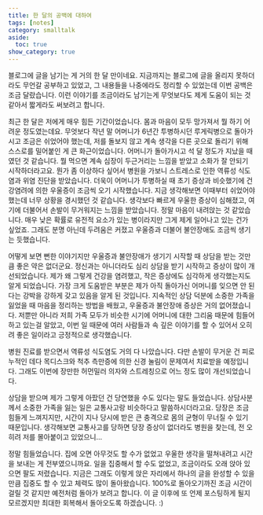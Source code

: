 ```yaml
---
title: 한 달의 공백에 대하여
tags: [notes]
category: smalltalk
aside:
  toc: true
show_category: true
---
```



<!--more-->

블로그에 글을 남기는 게 거의 한 달 만이네요. 지금까지는 블로그에 글을 올리지 못하더라도 무언갈 공부하고 있었고, 그 내용들을 나중에라도 정리할 수 있었는데 이번 공백은 조금 달랐습니다. 이런 이야기를 조금이라도 남기는게 무엇보다도 제게 도움이 되는 것 같아서 짧게라도 써보려고 합니다.

최근 한 달은 저에게 매우 힘든 기간이었습니다. 몸과 마음이 모두 망가져서 뭘 하기 어려운 정도였는데요. 무엇보다 작년 말 어머니가 6년간 투병하시던 루게릭병으로 돌아가시고 조금은 쉬었어야 했는데, 저를 돌보지 않고 계속 생각을 다른 곳으로 돌리기 위해 스스로를 밀어붙인 게 큰 화근이었습니다. 어머니가 돌아가시고 석 달 정도가 지났을 때였던 것 같습니다. 뭘 먹으면 계속 심장이 두근거리는 느낌을 받았고 소화가 잘 안되기 시작하더라고요. 뭔가 좀 이상하다 싶어서 병원을 가보니 스트레스로 인한 역류성 식도염과 위염 진단을 받았습니다. 더욱이 어머니가 투병하실 때 초기 증상과 비슷했기에 건강염려에 의한 우울증이 조금씩 오기 시작했습니다. 지금 생각해보면 이때부터 쉬었어야 했는데 너무 상황을 경시했던 것 같습니다. 생각보다 빠르게 우울한 증상이 심해졌고, 여기에 더불어서 손발이 무거워지는 느낌을 받았습니다. 정말 마음이 내려앉는 것 같았습니다. 매우 낮은 확률로 유전적 요소가 있는 병이라지만 그게 제게 일어나고 있는 건가 싶었죠. 그래도 분명 아닌데 두려움은 커졌고 우울증과 더불어 불안장애도 조금씩 생기는 듯했습니다.

어떻게 보면 뻔한 이야기지만 우울증과 불안장애가 생기기 시작할 때 상담을 받는 것만큼 좋은 약은 없더군요. 정신과는 아니더라도 심리 상담을 받기 시작하고 증상이 많이 개선되었습니다. 제가 왜 그렇게 건강을 염려했고, 작은 증상에도 심각하게 생각했는지도 알게 되었습니다. 가장 크게 도움받은 부분은 제가 아직 돌아가신 어머니를 잊으면 안 된다는 강박을 강하게 갖고 있음을 알게 된 것입니다. 지속적인 상담 덕분에 소중한 가족을 잃었을 때 마음을 정리하는 방법을 배웠고, 우울증과 불안장애 증상은 거의 없어졌습니다. 저뿐만 아니라 저희 가족 모두가 비슷한 시기에 어머니에 대한 그리움 때문에 힘들어하고 있는걸 알았고, 이번 일 때문에 여러 사람들과 속 깊은 이야기를 할 수 있어서 오히려 좋은 일이라고 긍정적으로 생각했습니다.

병원 진료를 받으면서 역류성 식도염도 거의 다 나았습니다. 다만 손발이 무거운 건 피로 누적인 데다 목디스크와 척추 측만증에 의한 신경 눌림이 문제여서 치료받을 예정입니다. 그래도 이번에 장만한 허먼밀러 의자와 스트레칭으로 어느 정도 많이 개선되었습니다. 

상담을 받으며 제가 그렇게 아팠던 건 당연했을 수도 있다는 말도 들었습니다. 상담사분께서 소중한 가족을 잃는 일은 교통사고랑 비슷하다고 말씀하시더라고요. 당장은 조금 힘들게 느껴지지만, 시간이 지나 당시에 받은 큰 충격으로 몸의 균형이 무너질 수 있기 때문입니다. 생각해보면 교통사고를 당하면 당장 증상이 없더라도 병원을 찾는데, 전 오히려 저를 몰아붙이고 있었으니…

정말 힘들었습니다. 집에 오면 아무것도 할 수가 없었고 우울한 생각을 떨쳐내려고 시간을 보내는 게 전부였으니까요. 일을 집중해서 할 수도 없었고, 조금이라도 오래 앉아 있으면 팔도 저렸습니다. 지금은 그래도 이렇게 앉은 자리에서 하나의 글을 완성할 수 있을 만큼 집중도 할 수 있고 체력도 많이 돌아왔습니다. 100%로 돌아오기까진 조금 시간이 걸릴 것 같지만 예전처럼 돌아가 보려고 합니다. 이 글 이후에 또 언제 포스팅하게 될지 모르겠지만 최대한 회복해서 돌아오도록 하겠습니다. :)